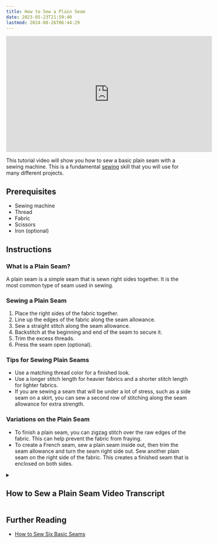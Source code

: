 ```yaml
---
title: How to Sew a Plain Seam
date: 2023-05-23T21:59:40
lastmod: 2024-08-26T06:44:29
---
```


<div class="video-grid">
<div class="iframe-16-9-container">
<iframe class="youTubeIframe" width="560" height="315" src="https://www.youtube.com/embed/-2JlXlmGihk?si=6DqgztwyFTqZ1UgS" title="YouTube video player" frameborder="0" allow="accelerometer; autoplay; clipboard-write; encrypted-media; gyroscope; picture-in-picture; web-share" allowfullscreen></iframe>
</div>
</div>

This tutorial video will show you how to sew a basic plain seam with a sewing machine. This is a fundamental [sewing](./sewing.md) skill that you will use for many different projects.

## Prerequisites

- Sewing machine
- Thread
- Fabric
- Scissors
- Iron (optional)

## Instructions

### What is a Plain Seam?

A plain seam is a simple seam that is sewn right sides together. It is the most common type of seam used in sewing.

### Sewing a Plain Seam

1. Place the right sides of the fabric together.
2. Line up the edges of the fabric along the seam allowance.
3. Sew a straight stitch along the seam allowance.
4. Backstitch at the beginning and end of the seam to secure it.
5. Trim the excess threads.
6. Press the seam open (optional).

### Tips for Sewing Plain Seams

- Use a matching thread color for a finished look.
- Use a longer stitch length for heavier fabrics and a shorter stitch length for lighter fabrics.
- If you are sewing a seam that will be under a lot of stress, such as a side seam on a skirt, you can sew a second row of stitching along the seam allowance for extra strength.

### Variations on the Plain Seam

- To finish a plain seam, you can zigzag stitch over the raw edges of the fabric. This can help prevent the fabric from fraying.
- To create a French seam, sew a plain seam inside out, then trim the seam allowance and turn the seam right side out. Sew another plain seam on the right side of the fabric. This creates a finished seam that is enclosed on both sides.

<details><summary>

## How to Sew a Plain Seam Video Transcript

</summary>

This tutorial video will show you how to sew a basic plain seam with a sewing machine. We're going to look at this fabric and notice that it has a right side and a wrong side. The right side is the more colorful side.

To get started with this plain seam we're going to put the right sides of the fabric together. Once we have the right sides of the fabric together we'll lift the presser foot on the sewing machine and place the fabric underneath. And we'll place it at a 5/8 inch seam allowance. That's between the half inch mark and the three quarters inch mark. Then we'll sew a bit, reverse, and back stitch to hold our stitching in place. Then we'll sew straight along at 5/8 inch distance from the edge of the fabric all the way to the bottom where we'll stop and then once again we'll back stitch about five stitches to secure the stitching in place.

Then make sure the needle is all the way up and then we can raise the presser foot and pull the fabric away trimming the threads close. We need to press this open so it will lay flat. As you can see here we can see the right sides of the fabric in the middle this seam is unfinished but it still looks really nice from the other side. Now that we're at the ironing board we can open up this seam and press it open you can press it to the side if you want but usually it's pressed open like this. Grab your iron and then press it down applying heat and pressure as needed. This helps to remove bulk and have the fabric lay flat.

Now remember this seam has unfinished edges so it can unravel but it still looks really nice from this side. There are other ways that you can finish seams but this would work if there's a lining on the garment or you're using fabric that doesn't fray too much so it's a nice simple and quick seam to put things together happy sewing.

</details>

## Further Reading

- [How to Sew Six Basic Seams](./how-to-sew-six-basic-seams.md)
